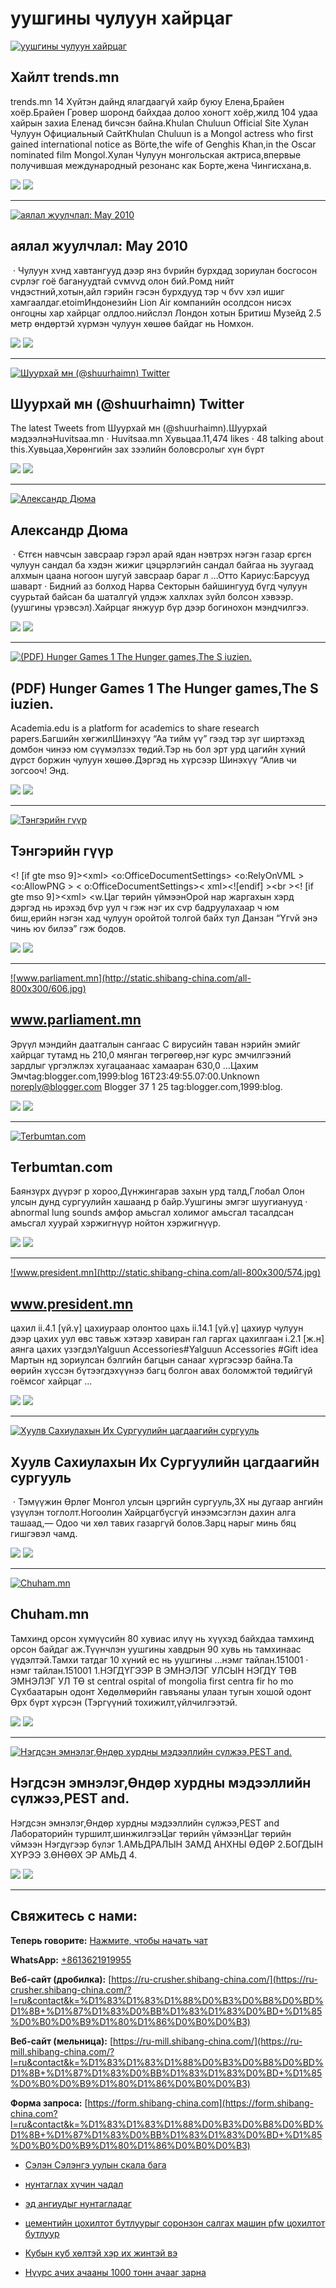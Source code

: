 # уушгины чулуун хайрцаг

<a href="https://swt.shibang-china.com/?l=ru&img&k=%D1%83%D1%83%D1%88%D0%B3%D0%B8%D0%BD%D1%8B+%D1%87%D1%83%D0%BB%D1%83%D1%83%D0%BD+%D1%85%D0%B0%D0%B9%D1%80%D1%86%D0%B0%D0%B3" target="_blank">![уушгины чулуун хайрцаг](http://static.shibang-china.com/all-800x300/712.jpg)</a>

## Хайлт trends.mn
trends.mn 14 Хүйтэн дайнд ялагдаагүй хайр буюу Елена,Брайен хоёр.Брайен Гровер шоронд байхдаа долоо хоногт хоёр,жилд 104 удаа хайрын захиа Еленад бичсэн байна.Khulan Chuluun Official Site Хулан Чулуун Официальный СайтKhulan Chuluun is a Mongol actress who first gained international notice as B&#246;rte,the wife of Genghis Khan,in the Oscar nominated film Mongol.Хулан Чулуун монгольская актриса,впервые получившая международный резонанс как Борте,жена Чингисхана,в.


<a href="https://whatsapp.shibangsoft.com/WhatsApp.php" target="_blank" title="WhatsApp">![](http://static.shibang-china.com/icon/whatsapp.png)</a> <a href="https://swt.shibang-china.com/?l=ru&icon&k=%D1%83%D1%83%D1%88%D0%B3%D0%B8%D0%BD%D1%8B+%D1%87%D1%83%D0%BB%D1%83%D1%83%D0%BD+%D1%85%D0%B0%D0%B9%D1%80%D1%86%D0%B0%D0%B3" target="_blank">![](http://static.shibang-china.com/icon/chat-ru.png)</a>

---

<a href="https://swt.shibang-china.com/?l=ru&img&k=%D1%83%D1%83%D1%88%D0%B3%D0%B8%D0%BD%D1%8B+%D1%87%D1%83%D0%BB%D1%83%D1%83%D0%BD+%D1%85%D0%B0%D0%B9%D1%80%D1%86%D0%B0%D0%B3" target="_blank">![аялал жуулчлал: May 2010](http://static.shibang-china.com/all-800x300/552.jpg)</a>

## аялал жуулчлал: May 2010
&nbsp;&#0183;&#32;Чулуун хvнд хавтангууд дээр янз бvрийн бурхдад зориулан босгосон сvрлэг гоё багануудтай сvмvvд олон бий.Ромд нийт vндэстний,хотын,айл гэрийн гэсэн бурхдууд тэр ч бvv хэл ишиг хамгаалдаг.etoimИндонезийн Lion Air компанийн осолдсон нисэх онгоцны хар хайрцаг олдлоо.нийслэл Лондон хотын Бритиш Музейд 2.5 метр өндөртэй хүрмэн чулуун хөшөө байдаг нь Номхон.


<a href="https://whatsapp.shibangsoft.com/WhatsApp.php" target="_blank" title="WhatsApp">![](http://static.shibang-china.com/icon/whatsapp.png)</a> <a href="https://swt.shibang-china.com/?l=ru&icon&k=%D1%83%D1%83%D1%88%D0%B3%D0%B8%D0%BD%D1%8B+%D1%87%D1%83%D0%BB%D1%83%D1%83%D0%BD+%D1%85%D0%B0%D0%B9%D1%80%D1%86%D0%B0%D0%B3" target="_blank">![](http://static.shibang-china.com/icon/chat-ru.png)</a>

---

<a href="https://swt.shibang-china.com/?l=ru&img&k=%D1%83%D1%83%D1%88%D0%B3%D0%B8%D0%BD%D1%8B+%D1%87%D1%83%D0%BB%D1%83%D1%83%D0%BD+%D1%85%D0%B0%D0%B9%D1%80%D1%86%D0%B0%D0%B3" target="_blank">![Шуурхай мн (@shuurhaimn) Twitter](http://static.shibang-china.com/all-800x300/712.jpg)</a>

## Шуурхай мн (@shuurhaimn) Twitter
The latest Tweets from Шуурхай мн (@shuurhaimn).Шуурхай мэдээлнэHuvitsaa.mn&nbsp;&#0183;&#32;Huvitsaa.mn Хувьцаа.11,474 likes &#183; 48 talking about this.Хувьцаа,Хөрөнгийн зах зээлийн боловсролыг хүн бүрт


<a href="https://whatsapp.shibangsoft.com/WhatsApp.php" target="_blank" title="WhatsApp">![](http://static.shibang-china.com/icon/whatsapp.png)</a> <a href="https://swt.shibang-china.com/?l=ru&icon&k=%D1%83%D1%83%D1%88%D0%B3%D0%B8%D0%BD%D1%8B+%D1%87%D1%83%D0%BB%D1%83%D1%83%D0%BD+%D1%85%D0%B0%D0%B9%D1%80%D1%86%D0%B0%D0%B3" target="_blank">![](http://static.shibang-china.com/icon/chat-ru.png)</a>

---

<a href="https://swt.shibang-china.com/?l=ru&img&k=%D1%83%D1%83%D1%88%D0%B3%D0%B8%D0%BD%D1%8B+%D1%87%D1%83%D0%BB%D1%83%D1%83%D0%BD+%D1%85%D0%B0%D0%B9%D1%80%D1%86%D0%B0%D0%B3" target="_blank">![Александр Дюма](http://static.shibang-china.com/all-800x300/1264.jpg)</a>

## Александр Дюма
&nbsp;&#0183;&#32;Єтгєн навчсын завсраар гэрэл арай ядан нэвтрэх нэгэн газар єргєн чулуун сандал ба хэдэн жижиг цэцэрлэгийн сандал байгаа нь зуугаад алхмын цаана ногоон шугуй завсраар бараг л …Отто Кариус:Барсууд шаварт&nbsp;&#0183;&#32;Бидний аз болход Нарва Секторын байшингууд бүгд чулуун суурьтай байсан ба шаталгүй үлдэж халхлах зүйл болсон хэвээр.(уушгины үрэвсэл).Хайрцаг янжуур бүр дээр богинохон мэндчилгээ.


<a href="https://whatsapp.shibangsoft.com/WhatsApp.php" target="_blank" title="WhatsApp">![](http://static.shibang-china.com/icon/whatsapp.png)</a> <a href="https://swt.shibang-china.com/?l=ru&icon&k=%D1%83%D1%83%D1%88%D0%B3%D0%B8%D0%BD%D1%8B+%D1%87%D1%83%D0%BB%D1%83%D1%83%D0%BD+%D1%85%D0%B0%D0%B9%D1%80%D1%86%D0%B0%D0%B3" target="_blank">![](http://static.shibang-china.com/icon/chat-ru.png)</a>

---

<a href="https://swt.shibang-china.com/?l=ru&img&k=%D1%83%D1%83%D1%88%D0%B3%D0%B8%D0%BD%D1%8B+%D1%87%D1%83%D0%BB%D1%83%D1%83%D0%BD+%D1%85%D0%B0%D0%B9%D1%80%D1%86%D0%B0%D0%B3" target="_blank">![(PDF) Hunger Games 1 The Hunger games,The S iuzien.](http://static.shibang-china.com/all-800x300/315.jpg)</a>

## (PDF) Hunger Games 1 The Hunger games,The S iuzien.
Academia.edu is a platform for academics to share research papers.Багшийн хөгжилШинэхүү “Аа тийм үү” гээд тэр зүг ширтэхэд домбон чинээ юм сүүмэлзэх төдий.Тэр нь бол эрт урд цагийн хүний дүрст боржин чулуун хөшөө.Дэргэд нь хүрсээр Шинэхүү “Алив чи зогсооч! Энд.


<a href="https://whatsapp.shibangsoft.com/WhatsApp.php" target="_blank" title="WhatsApp">![](http://static.shibang-china.com/icon/whatsapp.png)</a> <a href="https://swt.shibang-china.com/?l=ru&icon&k=%D1%83%D1%83%D1%88%D0%B3%D0%B8%D0%BD%D1%8B+%D1%87%D1%83%D0%BB%D1%83%D1%83%D0%BD+%D1%85%D0%B0%D0%B9%D1%80%D1%86%D0%B0%D0%B3" target="_blank">![](http://static.shibang-china.com/icon/chat-ru.png)</a>

---

<a href="https://swt.shibang-china.com/?l=ru&img&k=%D1%83%D1%83%D1%88%D0%B3%D0%B8%D0%BD%D1%8B+%D1%87%D1%83%D0%BB%D1%83%D1%83%D0%BD+%D1%85%D0%B0%D0%B9%D1%80%D1%86%D0%B0%D0%B3" target="_blank">![Тэнгэрийн гүүр](http://static.shibang-china.com/all-800x300/46.jpg)</a>

## Тэнгэрийн гүүр
&lt;! [if gte mso 9]&gt;&lt;xml&gt; &lt;o:OfficeDocumentSettings&gt; &lt;o:RelyOnVML &gt; &lt;o:AllowPNG &gt; &lt; o:OfficeDocumentSettings&gt;&lt; xml&gt;&lt;![endif] &gt;&lt;br &gt;&lt;! [if gte mso 9]&gt;&lt;xml&gt; &lt;w.Цаг төрийн үймээнОрой нар жаргахын хэрд дэргэд нь ирэхэд бvр уул ч гэж нэг их сvр бадруулахаар ч юм биш,ерийн нэгэн хад чулуун оройтой толгой байх тул Данзан “Yгvй энэ чинь юv билээ” гэж бодов.


<a href="https://whatsapp.shibangsoft.com/WhatsApp.php" target="_blank" title="WhatsApp">![](http://static.shibang-china.com/icon/whatsapp.png)</a> <a href="https://swt.shibang-china.com/?l=ru&icon&k=%D1%83%D1%83%D1%88%D0%B3%D0%B8%D0%BD%D1%8B+%D1%87%D1%83%D0%BB%D1%83%D1%83%D0%BD+%D1%85%D0%B0%D0%B9%D1%80%D1%86%D0%B0%D0%B3" target="_blank">![](http://static.shibang-china.com/icon/chat-ru.png)</a>

---

<a href="https://swt.shibang-china.com/?l=ru&img&k=%D1%83%D1%83%D1%88%D0%B3%D0%B8%D0%BD%D1%8B+%D1%87%D1%83%D0%BB%D1%83%D1%83%D0%BD+%D1%85%D0%B0%D0%B9%D1%80%D1%86%D0%B0%D0%B3" target="_blank">![www.parliament.mn](http://static.shibang-china.com/all-800x300/606.jpg)</a>

## www.parliament.mn
Эрүүл мэндийн даатгалын сангаас С вирусийн таван нэрийн эмийг хайрцаг тутамд нь 210,0 мянган төгрөгөөр,нэг курс эмчилгээний зардлыг үргэлжлэх хугацаанаас хамааран 630,0 …Цахим Эмчtag:blogger.com,1999:blog 16T23:49:55.07:00.Unknown noreply@blogger.com Blogger 37 1 25 tag:blogger.com,1999:blog.


<a href="https://whatsapp.shibangsoft.com/WhatsApp.php" target="_blank" title="WhatsApp">![](http://static.shibang-china.com/icon/whatsapp.png)</a> <a href="https://swt.shibang-china.com/?l=ru&icon&k=%D1%83%D1%83%D1%88%D0%B3%D0%B8%D0%BD%D1%8B+%D1%87%D1%83%D0%BB%D1%83%D1%83%D0%BD+%D1%85%D0%B0%D0%B9%D1%80%D1%86%D0%B0%D0%B3" target="_blank">![](http://static.shibang-china.com/icon/chat-ru.png)</a>

---

<a href="https://swt.shibang-china.com/?l=ru&img&k=%D1%83%D1%83%D1%88%D0%B3%D0%B8%D0%BD%D1%8B+%D1%87%D1%83%D0%BB%D1%83%D1%83%D0%BD+%D1%85%D0%B0%D0%B9%D1%80%D1%86%D0%B0%D0%B3" target="_blank">![Terbumtan.com](http://static.shibang-china.com/all-800x300/1242.jpg)</a>

## Terbumtan.com
Баянзүрх дүүрэг р хороо,Дүнжингарав захын урд талд,Глобал Олон улсын дунд сургуулийн хашаанд р байр.Уушгины эмгэг шуугианууд&nbsp;&#0183;&#32;abnormal lung sounds амфор амьсгал холимог амьсгал тасалдсан амьсгал хуурай хэржигнүүр нойтон хэржигнүүр.


<a href="https://whatsapp.shibangsoft.com/WhatsApp.php" target="_blank" title="WhatsApp">![](http://static.shibang-china.com/icon/whatsapp.png)</a> <a href="https://swt.shibang-china.com/?l=ru&icon&k=%D1%83%D1%83%D1%88%D0%B3%D0%B8%D0%BD%D1%8B+%D1%87%D1%83%D0%BB%D1%83%D1%83%D0%BD+%D1%85%D0%B0%D0%B9%D1%80%D1%86%D0%B0%D0%B3" target="_blank">![](http://static.shibang-china.com/icon/chat-ru.png)</a>

---

<a href="https://swt.shibang-china.com/?l=ru&img&k=%D1%83%D1%83%D1%88%D0%B3%D0%B8%D0%BD%D1%8B+%D1%87%D1%83%D0%BB%D1%83%D1%83%D0%BD+%D1%85%D0%B0%D0%B9%D1%80%D1%86%D0%B0%D0%B3" target="_blank">![www.president.mn](http://static.shibang-china.com/all-800x300/574.jpg)</a>

## www.president.mn
цахил ii.4.1 [үй.ү] цахиураар олонтоо цахь ii.14.1 [үй.ү] цахиур чулуун дээр цахих уул өвс тавьж хэтээр хавиран гал гаргах цахилгаан i.2.1 [ж.н] аянга цахих үзэгдэлYalguun Accessories#Yalguun Accessories #Gift idea Мартын нд зориулсан бэлгийн багцын санааг хүргэсээр байна.Та өөрийн хүссэн бүтээгдэхүүнээ багц болгон авах боломжтой төдийгүй гоёмсог хайрцаг …


<a href="https://whatsapp.shibangsoft.com/WhatsApp.php" target="_blank" title="WhatsApp">![](http://static.shibang-china.com/icon/whatsapp.png)</a> <a href="https://swt.shibang-china.com/?l=ru&icon&k=%D1%83%D1%83%D1%88%D0%B3%D0%B8%D0%BD%D1%8B+%D1%87%D1%83%D0%BB%D1%83%D1%83%D0%BD+%D1%85%D0%B0%D0%B9%D1%80%D1%86%D0%B0%D0%B3" target="_blank">![](http://static.shibang-china.com/icon/chat-ru.png)</a>

---

<a href="https://swt.shibang-china.com/?l=ru&img&k=%D1%83%D1%83%D1%88%D0%B3%D0%B8%D0%BD%D1%8B+%D1%87%D1%83%D0%BB%D1%83%D1%83%D0%BD+%D1%85%D0%B0%D0%B9%D1%80%D1%86%D0%B0%D0%B3" target="_blank">![Хуулв Сахиулахын Их Сургуулийн цагдаагийн сургууль](http://static.shibang-china.com/all-800x300/1147.jpg)</a>

## Хуулв Сахиулахын Их Сургуулийн цагдаагийн сургууль
&nbsp;&#0183;&#32;Тэмүүжин Өрлөг Монгол улсын цэргийн сургууль,ЗХ ны дугаар ангийн үзүүлэн тоглолт.Ногоолин Хайрцагбүсгүй инээмсэглэн дахин алга ташаад,— Одоо чи хөл тавих газаргүй болов.Зарц нарыг минь бяц гишгэвэл чамд.


<a href="https://whatsapp.shibangsoft.com/WhatsApp.php" target="_blank" title="WhatsApp">![](http://static.shibang-china.com/icon/whatsapp.png)</a> <a href="https://swt.shibang-china.com/?l=ru&icon&k=%D1%83%D1%83%D1%88%D0%B3%D0%B8%D0%BD%D1%8B+%D1%87%D1%83%D0%BB%D1%83%D1%83%D0%BD+%D1%85%D0%B0%D0%B9%D1%80%D1%86%D0%B0%D0%B3" target="_blank">![](http://static.shibang-china.com/icon/chat-ru.png)</a>

---

<a href="https://swt.shibang-china.com/?l=ru&img&k=%D1%83%D1%83%D1%88%D0%B3%D0%B8%D0%BD%D1%8B+%D1%87%D1%83%D0%BB%D1%83%D1%83%D0%BD+%D1%85%D0%B0%D0%B9%D1%80%D1%86%D0%B0%D0%B3" target="_blank">![Chuham.mn](http://static.shibang-china.com/all-800x300/11.jpg)</a>

## Chuham.mn
Тамхинд орсон хүмүүсийн 80 хувиас илүү нь хүүхэд байхдаа тамхинд орсон байдаг аж.Түүнчлэн уушгины хавдрын 90 хувь нь тамхинаас үүдэлтэй.Тамхи татдаг 10 хүний ес нь уушгины …нэмг тайлан.151001&nbsp;&#0183;&#32;нэмг тайлан.151001 1.НЭГДҮГЭЭР В ЭМНЭЛЭГ УЛСЫН НЭГДҮ ТӨВ ЭМНЭЛЭГ УЛ ТӨ st central ospital of mongolia first centra fir ho mo Сүхбаатарын одонт Хөдөлмөрийн гавъяаны улаан тугын хошой одонт Өрх бүрт хүрсэн (Тэргүүний тохижилт,үйлчилгээтэй.


<a href="https://whatsapp.shibangsoft.com/WhatsApp.php" target="_blank" title="WhatsApp">![](http://static.shibang-china.com/icon/whatsapp.png)</a> <a href="https://swt.shibang-china.com/?l=ru&icon&k=%D1%83%D1%83%D1%88%D0%B3%D0%B8%D0%BD%D1%8B+%D1%87%D1%83%D0%BB%D1%83%D1%83%D0%BD+%D1%85%D0%B0%D0%B9%D1%80%D1%86%D0%B0%D0%B3" target="_blank">![](http://static.shibang-china.com/icon/chat-ru.png)</a>

---

<a href="https://swt.shibang-china.com/?l=ru&img&k=%D1%83%D1%83%D1%88%D0%B3%D0%B8%D0%BD%D1%8B+%D1%87%D1%83%D0%BB%D1%83%D1%83%D0%BD+%D1%85%D0%B0%D0%B9%D1%80%D1%86%D0%B0%D0%B3" target="_blank">![Нэгдсэн эмнэлэг,Өндөр хурдны мэдээллийн сүлжээ,PEST and.](http://static.shibang-china.com/all-800x300/1187.jpg)</a>

## Нэгдсэн эмнэлэг,Өндөр хурдны мэдээллийн сүлжээ,PEST and.
Нэгдсэн эмнэлэг,Өндөр хурдны мэдээллийн сүлжээ,PEST and Лабораторийн туршилт,шинжилгээЦаг төрийн үймээнЦаг төрийн vймээн Нэгдүгээр бүлэг 1.АМЬДРАЛЫН ЗАМД АНХНЫ ӨДӨР 2.БОГДЫН ХYРЭЭ 3.ӨНӨӨХ ЭР АМЬД 4.


<a href="https://whatsapp.shibangsoft.com/WhatsApp.php" target="_blank" title="WhatsApp">![](http://static.shibang-china.com/icon/whatsapp.png)</a> <a href="https://swt.shibang-china.com/?l=ru&icon&k=%D1%83%D1%83%D1%88%D0%B3%D0%B8%D0%BD%D1%8B+%D1%87%D1%83%D0%BB%D1%83%D1%83%D0%BD+%D1%85%D0%B0%D0%B9%D1%80%D1%86%D0%B0%D0%B3" target="_blank">![](http://static.shibang-china.com/icon/chat-ru.png)</a>

---
## Свяжитесь с нами:

**Теперь говорите:** [Нажмите, чтобы начать чат](https://swt.shibang-china.com?l=ru&contact&k=%D1%83%D1%83%D1%88%D0%B3%D0%B8%D0%BD%D1%8B+%D1%87%D1%83%D0%BB%D1%83%D1%83%D0%BD+%D1%85%D0%B0%D0%B9%D1%80%D1%86%D0%B0%D0%B3)

**WhatsApp:**  [+8613621919955](https://whatsapp.shibangsoft.com/WhatsApp.php)

**Веб-сайт (дробилка):** [https://ru-crusher.shibang-china.com/](https://ru-crusher.shibang-china.com/?l=ru&contact&k=%D1%83%D1%83%D1%88%D0%B3%D0%B8%D0%BD%D1%8B+%D1%87%D1%83%D0%BB%D1%83%D1%83%D0%BD+%D1%85%D0%B0%D0%B9%D1%80%D1%86%D0%B0%D0%B3)

**Веб-сайт (мельница):** [https://ru-mill.shibang-china.com/](https://ru-mill.shibang-china.com/?l=ru&contact&k=%D1%83%D1%83%D1%88%D0%B3%D0%B8%D0%BD%D1%8B+%D1%87%D1%83%D0%BB%D1%83%D1%83%D0%BD+%D1%85%D0%B0%D0%B9%D1%80%D1%86%D0%B0%D0%B3)

**Форма запроса:** [https://form.shibang-china.com](https://form.shibang-china.com?l=ru&contact&k=%D1%83%D1%83%D1%88%D0%B3%D0%B8%D0%BD%D1%8B+%D1%87%D1%83%D0%BB%D1%83%D1%83%D0%BD+%D1%85%D0%B0%D0%B9%D1%80%D1%86%D0%B0%D0%B3)

* [Сэлэн Сэлэнгэ уулын скала бага](../128/%D0%A1%D1%8D%D0%BB%D1%8D%D0%BD%20%D0%A1%D1%8D%D0%BB%D1%8D%D0%BD%D0%B3%D1%8D%20%D1%83%D1%83%D0%BB%D1%8B%D0%BD%20%D1%81%D0%BA%D0%B0%D0%BB%D0%B0%20%D0%B1%D0%B0%D0%B3%D0%B0.md)

* [нунтаглах хүчин чадал](../127/%D0%BD%D1%83%D0%BD%D1%82%D0%B0%D0%B3%D0%BB%D0%B0%D1%85%20%D1%85%D2%AF%D1%87%D0%B8%D0%BD%20%D1%87%D0%B0%D0%B4%D0%B0%D0%BB.md)

* [эд ангиудыг нунтагладаг](../128/%D1%8D%D0%B4%20%D0%B0%D0%BD%D0%B3%D0%B8%D1%83%D0%B4%D1%8B%D0%B3%20%D0%BD%D1%83%D0%BD%D1%82%D0%B0%D0%B3%D0%BB%D0%B0%D0%B4%D0%B0%D0%B3.md)

* [цементийн цохилтот бутлуурыг соронзон салгах машин pfw цохилтот бутлуур](../128/%D1%86%D0%B5%D0%BC%D0%B5%D0%BD%D1%82%D0%B8%D0%B9%D0%BD%20%D1%86%D0%BE%D1%85%D0%B8%D0%BB%D1%82%D0%BE%D1%82%20%D0%B1%D1%83%D1%82%D0%BB%D1%83%D1%83%D1%80%D1%8B%D0%B3%20%D1%81%D0%BE%D1%80%D0%BE%D0%BD%D0%B7%D0%BE%D0%BD%20%D1%81%D0%B0%D0%BB%D0%B3%D0%B0%D1%85%20%D0%BC%D0%B0%D1%88%D0%B8%D0%BD%20pfw%20%D1%86%D0%BE%D1%85%D0%B8%D0%BB%D1%82%D0%BE%D1%82%20%D0%B1%D1%83%D1%82%D0%BB%D1%83%D1%83%D1%80.md)

* [Кубын куб хөлтэй хэр их жинтэй вэ](../129/%D0%9A%D1%83%D0%B1%D1%8B%D0%BD%20%D0%BA%D1%83%D0%B1%20%D1%85%D3%A9%D0%BB%D1%82%D1%8D%D0%B9%20%D1%85%D1%8D%D1%80%20%D0%B8%D1%85%20%D0%B6%D0%B8%D0%BD%D1%82%D1%8D%D0%B9%20%D0%B2%D1%8D.md)

* [Нүүрс ачих ачааны 1000 тонн ачааг зарна](../127/%D0%9D%D2%AF%D2%AF%D1%80%D1%81%20%D0%B0%D1%87%D0%B8%D1%85%20%D0%B0%D1%87%D0%B0%D0%B0%D0%BD%D1%8B%201000%20%D1%82%D0%BE%D0%BD%D0%BD%20%D0%B0%D1%87%D0%B0%D0%B0%D0%B3%20%D0%B7%D0%B0%D1%80%D0%BD%D0%B0.md)
